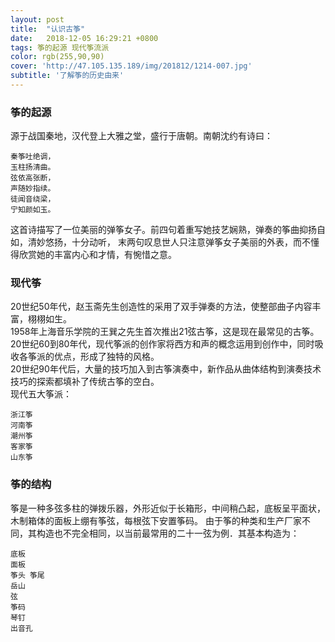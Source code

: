 ```yaml
---
layout: post
title:  "认识古筝"
date:   2018-12-05 16:29:21 +0800
tags: 筝的起源 现代筝流派
color: rgb(255,90,90)
cover: 'http://47.105.135.189/img/201812/1214-007.jpg'
subtitle: '了解筝的历史由来'
---
```

### 筝的起源

源于战国秦地，汉代登上大雅之堂，盛行于唐朝。南朝沈约有诗曰：
```
秦筝吐绝调，
玉柱扬清曲。
弦依高张断，
声随妙指续。
徒闻音绕梁，
宁知颜如玉。
```
这首诗描写了一位美丽的弹筝女子。前四句着重写她技艺娴熟，弹奏的筝曲抑扬自如，清妙悠扬，十分动听，
末两句叹息世人只注意弹筝女子美丽的外表，而不懂得欣赏她的丰富内心和才情，有惋惜之意。

### 现代筝

20世纪50年代，赵玉斋先生创造性的采用了双手弹奏的方法，使整部曲子内容丰富，栩栩如生。  
1958年上海音乐学院的王巽之先生首次推出21弦古筝，这是现在最常见的古筝。  
20世纪60到80年代，现代筝派的创作家将西方和声的概念运用到创作中，同时吸收各筝派的优点，形成了独特的风格。  
20世纪90年代后，大量的技巧加入到古筝演奏中，新作品从曲体结构到演奏技术技巧的探索都填补了传统古筝的空白。  
现代五大筝派：  
```
浙江筝
河南筝
潮州筝
客家筝
山东筝
```
### 筝的结构

筝是一种多弦多柱的弹拨乐器，外形近似于长箱形，中间稍凸起，底板呈平面状，木制箱体的面板上绷有筝弦，每根弦下安置筝码。
由于筝的种类和生产厂家不同，其构造也不完全相同，以当前最常用的二十一弦为例．其基本构造为：
```
底板
面板
筝头 筝尾
岳山
弦
筝码
琴钉
出音孔
```

